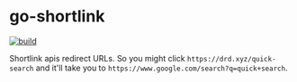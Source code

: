 # go-shortlink

[![build](https://img.shields.io/github/workflow/status/dougrich/go-shortlink/build?style=flat-square)](https://github.com/dougrich/go-shortlink/actions/workflows/build.yml)

Shortlink apis redirect URLs. So you might click `https://drd.xyz/quick-search` and it'll take you to `https://www.google.com/search?q=quick+search`.